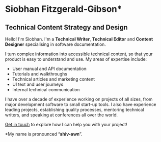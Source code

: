 # Siobhan Fitzgerald-Gibson\*

## Technical Content Strategy and Design

Hello! I'm Siobhan. I'm a **Technical Writer**, **Technical Editor** and **Content Designer** specialising in software documentation.

I turn complex information into accessible technical content, so that your product is easy to understand and use. My areas of expertise include:

* User manual and API documentation
* Tutorials and walkthroughs
* Technical articles and marketing content
* UI text and user journeys
* Internal technical communication

I have over a decade of experience working on projects of all sizes, from major development software to small start-up tools. I also have experience leading projects, establishing quality processes, mentoring technical writers, and speaking at conferences all over the world.

[Get in touch](mailto:hellp@fitzgerald-gibson.com) to explore how I can help you with your project!

\*My name is pronounced “**shiv-awn**”.
